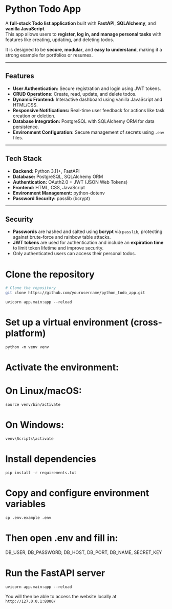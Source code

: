 # Python Todo App

A **full-stack Todo list application** built with **FastAPI**, **SQLAlchemy**, and **vanilla JavaScript**.  
This app allows users to **register, log in, and manage personal tasks** with features like creating, updating, and deleting todos.  

It is designed to be **secure**, **modular**, and **easy to understand**, making it a strong example for portfolios or resumes.

---

## Features

- **User Authentication:** Secure registration and login using JWT tokens.
- **CRUD Operations:** Create, read, update, and delete todos.
- **Dynamic Frontend:** Interactive dashboard using vanilla JavaScript and HTML/CSS.
- **Responsive Notifications:** Real-time user feedback for actions like task creation or deletion.
- **Database Integration:** PostgreSQL with SQLAlchemy ORM for data persistence.
- **Environment Configuration:** Secure management of secrets using `.env` files.

---

## Tech Stack

- **Backend:** Python 3.11+, FastAPI
- **Database:** PostgreSQL, SQLAlchemy ORM
- **Authentication:** OAuth2.0 + JWT (JSON Web Tokens)
- **Frontend:** HTML, CSS, JavaScript
- **Environment Management:** python-dotenv
- **Password Security:** passlib (bcrypt)

---

## Security

- **Passwords** are hashed and salted using **bcrypt** via `passlib`, protecting against brute-force and rainbow table attacks.
- **JWT tokens** are used for authentication and include an **expiration time** to limit token lifetime and improve security.
- Only authenticated users can access their personal todos.

# Clone the repository
```bash
# Clone the repository
git clone https://github.com/yourusername/python_todo_app.git
```
```
uvicorn app.main:app --reload
```


# Set up a virtual environment (cross-platform)
```
python -m venv venv
```
# Activate the environment:
# On Linux/macOS:
```
source venv/bin/activate
```
# On Windows:
```
venv\Scripts\activate
```

# Install dependencies
```
pip install -r requirements.txt
```

# Copy and configure environment variables
```
cp .env.example .env
```
# Then open .env and fill in:
DB_USER, DB_PASSWORD, DB_HOST, DB_PORT, DB_NAME, SECRET_KEY

# Run the FastAPI server
```
uvicorn app.main:app --reload
```

You will then be able to access the website locally at `http://127.0.0.1:8000/`


